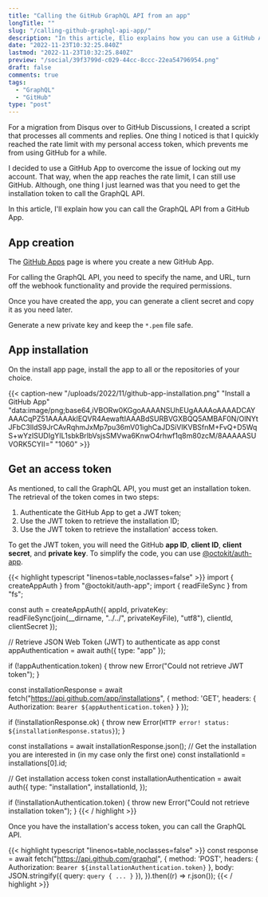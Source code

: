 ```yaml
---
title: "Calling the GitHub GraphQL API from an app"
longTitle: ""
slug: "/calling-github-graphql-api-app/"
description: "In this article, Elio explains how you can use a GitHub App to make queries and mutations via the GraphQL API from GitHub."
date: "2022-11-23T10:32:25.840Z"
lastmod: "2022-11-23T10:32:25.840Z"
preview: "/social/39f3799d-c029-44cc-8ccc-22ea54796954.png"
draft: false
comments: true
tags:
  - "GraphQL"
  - "GitHub"
type: "post"
---
```


For a migration from Disqus over to GitHub Discussions, I created a script that processes all comments and replies. One thing I noticed is that I quickly reached the rate limit with my personal access token, which prevents me from using GitHub for a while. 

I decided to use a GitHub App to overcome the issue of locking out my account. That way, when the app reaches the rate limit, I can still use GitHub. Although, one thing I just learned was that you need to get the installation token to call the GraphQL API.

In this article, I'll explain how you can call the GraphQL API from a GitHub App.

 ## App creation

The [GitHub Apps](https://github.com/settings/apps) page is where you create a new GitHub App.

For calling the GraphQL API, you need to specify the name, and URL, turn off the webhook functionality and provide the required permissions.

Once you have created the app, you can generate a client secret and copy it as you need later.

Generate a new private key and keep the `*.pem` file safe.

## App installation

On the install app page, install the app to all or the repositories of your choice.

{{< caption-new "/uploads/2022/11/github-app-installation.png" "Install a GitHub App"  "data:image/png;base64,iVBORw0KGgoAAAANSUhEUgAAAAoAAAADCAYAAACqPZ51AAAAAklEQVR4AewaftIAAABdSURBVGXBQQ5AMBAF0N/OlNYtJFbC3lldS9JrCAvRqhmJxMp7pu36mV01ighCaJDSiVIKVBSfnM+FvQ+D5WqS+wYzISUDIgYIL1sbkBrlbVsjsSMVwa6KnwO4rhwf1q8m80zcM/8AAAAASUVORK5CYII=" "1060" >}}

## Get an access token

As mentioned, to call the GraphQL API, you must get an installation token. The retrieval of the token comes in two steps:

1. Authenticate the GitHub App to get a JWT token;
2. Use the JWT token to retrieve the installation ID;
3. Use the JWT token to retrieve the installation' access token.

To get the JWT token, you will need the GitHub **app ID**, **client ID**, **client secret**, and **private key**. To simplify the code, you can use [@octokit/auth-app](https://github.com/octokit/auth-app.js/).

{{< highlight typescript "linenos=table,noclasses=false" >}}
import { createAppAuth } from "@octokit/auth-app";
import { readFileSync } from "fs";

const auth = createAppAuth({
  appId,
  privateKey: readFileSync(join(__dirname, "../../", privateKeyFile), "utf8"),
  clientId,
  clientSecret
});

// Retrieve JSON Web Token (JWT) to authenticate as app
const appAuthentication = await auth({ type: "app" });

if (!appAuthentication.token) {
  throw new Error("Could not retrieve JWT token");
}

const installationResponse = await fetch("https://api.github.com/app/installations", {
  method: 'GET',
  headers: { Authorization: `Bearer ${appAuthentication.token}` }
});

if (!installationResponse.ok) {
  throw new Error(`HTTP error! status: ${installationResponse.status}`);
}

const installations = await installationResponse.json();
// Get the installation you are interested in (in my case only the first one)
const installationId = installations[0].id;

 // Get installation access token
const installationAuthentication = await auth({
  type: "installation",
  installationId,
});

if (!installationAuthentication.token) {
  throw new Error("Could not retrieve installation token");
}
{{< / highlight >}}

Once you have the installation's access token, you can call the GraphQL API.

{{< highlight typescript "linenos=table,noclasses=false" >}}
const response = await fetch("https://api.github.com/graphql", {
  method: 'POST',
  headers: { Authorization: `Bearer ${installationAuthentication.token}` },
  body: JSON.stringify({
    query: `
      query {
        ...
      }
    `
  }),
}).then((r) => r.json());
{{< / highlight >}}